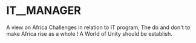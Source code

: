 # IT__MANAGER
A view on Africa Challenges in relation to IT program, The do and don't to make Africa rise as a whole !
A World of Unity should be establish.

